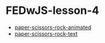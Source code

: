 # FEDwJS-lesson-4

- [paper-scissors-rock-animated](paper-scissors-rock-animated/)
- [paper-scissors-rock-text](paper-scissors-rock-text/)